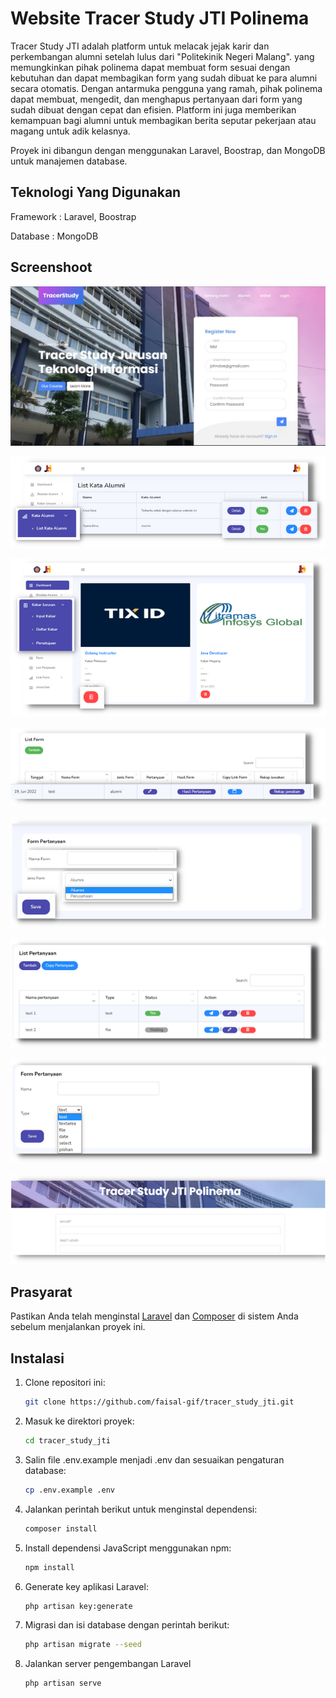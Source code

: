 # Website Tracer Study JTI Polinema

Tracer Study JTI adalah platform untuk melacak jejak karir dan perkembangan alumni setelah lulus dari "Politekinik Negeri Malang". yang memungkinkan pihak polinema dapat membuat form sesuai dengan kebutuhan dan dapat membagikan form yang sudah dibuat ke para alumni secara otomatis. Dengan antarmuka pengguna yang ramah, pihak polinema dapat membuat, mengedit, dan menghapus pertanyaan dari form yang sudah dibuat dengan cepat dan efisien. Platform ini juga memberikan kemampuan bagi alumni untuk membagikan berita seputar pekerjaan atau magang untuk adik kelasnya.

Proyek ini dibangun dengan menggunakan Laravel, Boostrap, dan MongoDB untuk manajemen database.
## Teknologi Yang Digunakan 

Framework : Laravel, Boostrap

Database : MongoDB

## Screenshoot

![Halaman Landing](img/ss-tracer.jpg)

![Halaman Alumni](img/ss-alumni.png)

![Halaman Kabar Jurusan](img/ss-kabar-jurusan.png)

![Halaman List Form](img/ss-list-form.png)

![Halaman Tambah Form](img/ss-form.png)

![Halaman List Pertanyaan](img/ss-list-pertanyaan.png)

![Halaman Tambah Pertanyaan](img/ss-pertanyaan.png)

![Halaman Hasil Form](img/ss-hasil-form.png)





## Prasyarat

Pastikan Anda telah menginstal [Laravel](https://laravel.com/) dan [Composer](https://getcomposer.org/) di sistem Anda sebelum menjalankan proyek ini.

## Instalasi

1. Clone repositori ini:

   ```bash
   git clone https://github.com/faisal-gif/tracer_study_jti.git
   ```
   
2. Masuk ke direktori proyek:

   ```bash
   cd tracer_study_jti
   ```

3. Salin file .env.example menjadi .env dan sesuaikan pengaturan database:

   ```bash
   cp .env.example .env
   ```

4. Jalankan perintah berikut untuk menginstal dependensi:

   ```bash
   composer install
   ```

5. Install dependensi JavaScript menggunakan npm:

   ```bash
   npm install
   ```

6. Generate key aplikasi Laravel:

   ```bash
   php artisan key:generate
   ```
7. Migrasi dan isi database dengan perintah berikut:

   ```bash
   php artisan migrate --seed
   ```

8. Jalankan server pengembangan Laravel

   ```bash
   php artisan serve
   ```
